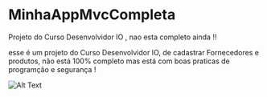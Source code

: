 # MinhaAppMvcCompleta
Projeto do Curso Desenvolvidor IO , nao esta completo ainda !!

esse é um projeto do Curso Desenvolvidor IO, de cadastrar Fornecedores e produtos, não está 100% completo
mas está com boas praticas de programção e segurança !

![Alt Text](https://postimg.cc/rDjwThst)
